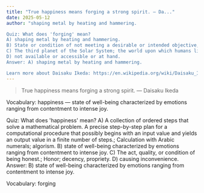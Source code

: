```yaml
---
title: "True happiness means forging a strong spirit. — Da..."
date: 2025-05-12
author: "shaping metal by heating and hammering.

Quiz: What does 'forging' mean?
A) shaping metal by heating and hammering.
B) State or condition of not meeting a desirable or intended objective, opposite of success.; An object, person or endeavour in a state of failure or incapable of success.
C) The third planet of the Solar System; the world upon which humans live.; The personification of the Earth or earth, as a fertile woman or goddess.
D) not available or accessible or at hand.
Answer: A) shaping metal by heating and hammering.

Learn more about Daisaku Ikeda: https://en.wikipedia.org/wiki/Daisaku_Ikeda"
---
```


> True happiness means forging a strong spirit. — Daisaku Ikeda

Vocabulary: happiness — state of well-being characterized by emotions ranging from contentment to intense joy.

Quiz: What does 'happiness' mean?
A) A collection of ordered steps that solve a mathematical problem. A precise step-by-step plan for a computational procedure that possibly begins with an input value and yields an output value in a finite number of steps.; Calculation with Arabic numerals; algorism.
B) state of well-being characterized by emotions ranging from contentment to intense joy.
C) The act, quality, or condition of being honest.; Honor; decency, propriety.
D) causing inconvenience.
Answer: B) state of well-being characterized by emotions ranging from contentment to intense joy.

Vocabulary: forging
